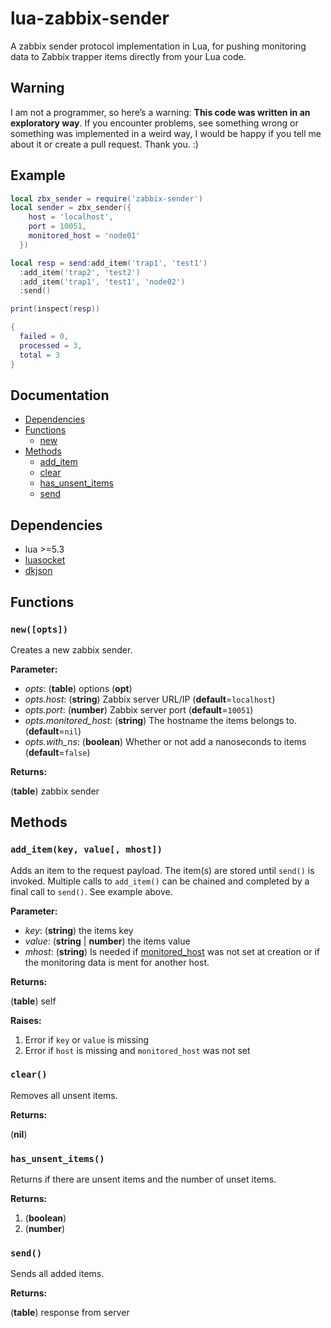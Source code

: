 # lua-zabbix-sender

A zabbix sender protocol implementation in Lua, for pushing monitoring data to Zabbix trapper items directly from your Lua code.

## Warning

I am not a programmer, so here’s a warning: **This code was written in an exploratory way**. If you encounter problems, see something wrong or something was implemented in a weird way, I would be happy if you tell me about it or create a pull request. Thank you. :)

## Example

```lua
local zbx_sender = require('zabbix-sender')
local sender = zbx_sender({
    host = 'localhost',
    port = 10051,
    monitored_host = 'node01'
  })

local resp = send:add_item('trap1', 'test1')
  :add_item('trap2', 'test2')
  :add_item('trap1', 'test1', 'node02')
  :send()

print(inspect(resp))

{
  failed = 0,
  processed = 3,
  total = 3
}
```

## Documentation

* [Dependencies](#dependencies)
* [Functions](#functions)
   * [new](#newopts)
* [Methods](#methods)
   * [add_item](#add_itemkey-value-mhost)
   * [clear](#clear)
   * [has_unsent_items](#has-unsent-items)
   * [send](#send)

## Dependencies

* lua >=5.3
* [luasocket](https://github.com/diegonehab/luasocket)
* [dkjson](http://dkolf.de/src/dkjson-lua.fsl/home)

## Functions

### `new([opts])`

Creates a new zabbix sender.

**Parameter:**

* *opts*: (**table**) options (**opt**)
* *opts.host*: (**string**) Zabbix server URL/IP (**default**=`localhost`)
* *opts.port*: (**number**) Zabbix server port (**default**=`10051`)
* *opts.monitored_host*: (**string**) The hostname the items belongs to. (**default**=`nil`)
* *opts.with_ns*: (**boolean**) Whether or not add a nanoseconds to items (**default**=`false`)

**Returns:**

(**table**) zabbix sender

## Methods

### `add_item(key, value[, mhost])`

Adds an item to the request payload. The item(s) are stored until `send()` is invoked. Multiple calls to `add_item()` can be chained and completed by a final call to `send()`. See example above.

**Parameter:**

* *key*: (**string**) the items key
* *value*: (**string** | **number**) the items value
* *mhost*: (**string**) Is needed if [monitored_host](#newopts) was not set at creation or if the monitoring data is ment for another host.

**Returns:**

(**table**) self

**Raises:**

1. Error if `key` or `value` is missing
2. Error if `host` is missing and `monitored_host` was not set

### `clear()`

Removes all unsent items.

**Returns:**

(**nil**)

### `has_unsent_items()`

Returns if there are unsent items and the number of unset items.

**Returns:**

1. (**boolean**)
2. (**number**)

### `send()`

Sends all added items.

**Returns:**

(**table**) response from server
